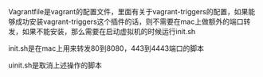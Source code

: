 Vagrantfile是vagrant的配置文件，里面有关于vagrant-triggers的配置，如果能够成功安装vagrant-triggers这个插件的话，则不需要在mac上做额外的端口转发，如果不能安装，那么需要在启动虚拟机的时候运行init.sh

init.sh是在mac上用来转发80到8080，443到4443端口的脚本

uinit.sh是取消上述操作的脚本
